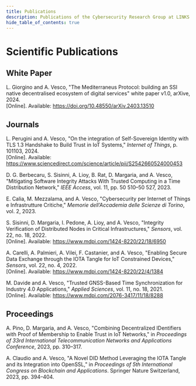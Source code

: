 ```yaml
---
title: Publications 
description: Publications of the Cybersecurity Research Group at LINKS Foundation
hide_table_of_contents: true
---
```


# Scientific Publications

## White Paper

L. Giorgino and A. Vesco, "The Mediterraneus Protocol: building an SSI native decentralised ecosystem of digital services" white paper v1.0, arXive, 2024.\
[Online]. Available: https://doi.org/10.48550/arXiv.2403.13510 

## Journals

L. Perugini and A. Vesco, "On the integration of Self-Sovereign Identity with TLS 1.3 Handshake to Build Trust in IoT Systems," *Internet of Things*, p. 101103, 2024. \
[Online]. Available: https://www.sciencedirect.com/science/article/pii/S2542660524000453

D. G. Berbecaru, S. Sisinni, A. Lioy, B. Rat, D. Margaria, and A. Vesco, "Mitigating Software Integrity Attacks With Trusted Computing in a Time Distribution Network," *IEEE Access*, vol. 11, pp. 50 510–50 527, 2023.

E. Calia, M. Mezzalama, and A. Vesco, "Cybersecurity per Internet of Things e Infrastrutture Critiche," *Memorie dell’Accademia delle Scienze di Torino*, vol. 2, 2023.

S. Sisinni, D. Margaria, I. Pedone, A. Lioy, and A. Vesco, "Integrity Verification of Distributed Nodes in Critical Infrastructures," *Sensors*, vol. 22, no. 18, 2022. \
[Online]. Available: https://www.mdpi.com/1424-8220/22/18/6950

A. Carelli, A. Palmieri, A. Vilei, F. Castanier, and A. Vesco, "Enabling Secure Data Exchange through the IOTA Tangle for IoT Constrained Devices," *Sensors*, vol. 22, no. 4, 2022. \
[Online]. Available: https://www.mdpi.com/1424-8220/22/4/1384

M. Davide and A. Vesco, "Trusted GNSS-Based Time Synchronization for Industry 4.0 Applications," *Applied Sciences*, vol. 11, no. 18, 2021. \
[Online]. Available: https://www.mdpi.com/2076-3417/11/18/8288

## Proceedings

A. Pino, D. Margaria, and A. Vesco, "Combining Decentralized IDentifiers with Proof of Membership to Enable Trust in IoT Networks," in *Proceedings of 33rd International Telecommunication Networks and Applications Conference*, 2023, pp. 310–317.

A. Claudio and A. Vesco, "A Novel DID Method Leveraging the IOTA Tangle and its Integration into OpenSSL," in *Proceedings of 5th International Congress on Blockchain and Applications*. Springer Nature Switzerland, 2023, pp. 394–404.